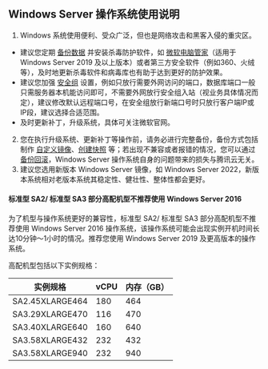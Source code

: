 ## Windows Server 操作系统使用说明

1.  Windows 系统使用便利、受众广泛，但也是网络攻击和黑客入侵的重灾区。
 - 建议您定期 [备份数据](https://cloud.tencent.com/document/product/213/54836) 并安装杀毒防护软件，如 [微软电脑管家](https://pcmanager.microsoft.com/)（适用于 Windows Server 2019 及以上版本）或者第三方安全软件（例如360、火绒等），及时地更新杀毒软件和病毒库也有助于达到更好的防护效果。
 - 建议您加强 [安全组](https://cloud.tencent.com/document/product/213/12452) 设置，例如只放行需要外网访问的端口，数据库端口一般只需服务器本机能访问即可，不需要外网放行安全组入站（视业务具体情况而定），建议修改默认远程端口号，在安全组放行新端口号时只放行客户端IP或IP段，建议选择合适范围。
 - 及时更新补丁，升级系统，具体可关注微软官网。
2. 您在执行升级系统、更新补丁等操作前，请务必进行完整备份，备份方式包括制作 [自定义镜像](https://cloud.tencent.com/document/product/213/4942)、[创建快照](https://cloud.tencent.com/document/product/362/5755) 等；若出现不兼容或者报错的情况，您可以通过 [备份回滚](https://cloud.tencent.com/document/product/362/5756）)，Windows Server 操作系统自身的问题带来的损失与腾讯云无关。
3. 建议您选用新版本 Windows Server 镜像，如 Windows Server 2022，新版本系统相对老版本系统其稳定性、健壮性、整体性都会更好。

#### 标准型 SA2/ 标准型 SA3 部分高配机型不推荐使用 Windows Server 2016
为了机型与操作系统更好的兼容性，标准型 SA2/ 标准型 SA3 部分高配机型不推荐使用 Windows Server 2016 操作系统，该操作系统可能会出现实例开机时间长达10分钟～1小时的情况。推荐您使用 Windows Server 2019 及更高版本的操作系统。

高配机型包括以下实例规格：

| 实例规格 | vCPU | 内存（GB） |          
|---------|---------|---------|
| SA2.45XLARGE464| 180| 464|
| SA3.29XLARGE470| 116| 470|
| SA3.40XLARGE640| 160| 640|
| SA3.58XLARGE432| 232| 432|
| SA3.58XLARGE940| 232| 940|                  
 



